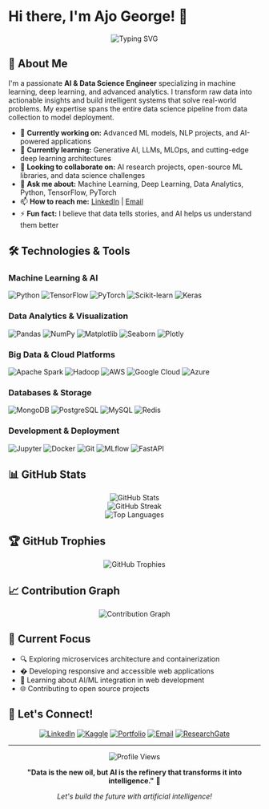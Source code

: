 # Hi there, I'm Ajo George! 👋

<div align="center">
  <img src="https://readme## 🎯 Current Focus

- 🧠 Building and deploying Large Language Models (LLMs) and Generative AI systems
- 🔬 Researching advanced neural network architectures and optimization techniques
- 📊 Developing end-to-end ML pipelines with MLOps best practices
- 🌐 Contributing to open-source AI/ML projects and research communities
- 🚀 Exploring AI applications in computer vision, NLP, and predictive analyticsg-svg.herokuapp.com?font=Fira+Code&pause=1000&width=435&lines=AI+%26+Data+Science+Engineer;Machine+Learning+Expert;Deep+Learning+Enthusiast;Data+Analytics+Specialist" alt="Typing SVG" />
</div>

## 🚀 About Me

I'm a passionate **AI & Data Science Engineer** specializing in machine learning, deep learning, and advanced analytics. I transform raw data into actionable insights and build intelligent systems that solve real-world problems. My expertise spans the entire data science pipeline from data collection to model deployment.

- 🔭 **Currently working on:** Advanced ML models, NLP projects, and AI-powered applications
- 🌱 **Currently learning:** Generative AI, LLMs, MLOps, and cutting-edge deep learning architectures
- 👯 **Looking to collaborate on:** AI research projects, open-source ML libraries, and data science challenges
- 💬 **Ask me about:** Machine Learning, Deep Learning, Data Analytics, Python, TensorFlow, PyTorch
- 📫 **How to reach me:** [LinkedIn](https://www.linkedin.com/in/ajo-george-10137a223) | [Email](mailto:ajogeorge2003@gmail.com)
- ⚡ **Fun fact:** I believe that data tells stories, and AI helps us understand them better

## 🛠️ Technologies & Tools

### Machine Learning & AI
![Python](https://img.shields.io/badge/-Python-3776AB?style=flat-square&logo=python&logoColor=white)
![TensorFlow](https://img.shields.io/badge/-TensorFlow-FF6F00?style=flat-square&logo=tensorflow&logoColor=white)
![PyTorch](https://img.shields.io/badge/-PyTorch-EE4C2C?style=flat-square&logo=pytorch&logoColor=white)
![Scikit-learn](https://img.shields.io/badge/-Scikit--learn-F7931E?style=flat-square&logo=scikit-learn&logoColor=white)
![Keras](https://img.shields.io/badge/-Keras-D00000?style=flat-square&logo=keras&logoColor=white)

### Data Analytics & Visualization
![Pandas](https://img.shields.io/badge/-Pandas-150458?style=flat-square&logo=pandas&logoColor=white)
![NumPy](https://img.shields.io/badge/-NumPy-013243?style=flat-square&logo=numpy&logoColor=white)
![Matplotlib](https://img.shields.io/badge/-Matplotlib-11557c?style=flat-square&logo=python&logoColor=white)
![Seaborn](https://img.shields.io/badge/-Seaborn-3776AB?style=flat-square&logo=python&logoColor=white)
![Plotly](https://img.shields.io/badge/-Plotly-3F4F75?style=flat-square&logo=plotly&logoColor=white)

### Big Data & Cloud Platforms
![Apache Spark](https://img.shields.io/badge/-Apache%20Spark-E25A1C?style=flat-square&logo=apache-spark&logoColor=white)
![Hadoop](https://img.shields.io/badge/-Hadoop-66CCFF?style=flat-square&logo=apache-hadoop&logoColor=black)
![AWS](https://img.shields.io/badge/-AWS-232F3E?style=flat-square&logo=amazon-aws&logoColor=white)
![Google Cloud](https://img.shields.io/badge/-Google%20Cloud-4285F4?style=flat-square&logo=google-cloud&logoColor=white)
![Azure](https://img.shields.io/badge/-Microsoft%20Azure-0078D4?style=flat-square&logo=microsoft-azure&logoColor=white)

### Databases & Storage
![MongoDB](https://img.shields.io/badge/-MongoDB-47A248?style=flat-square&logo=mongodb&logoColor=white)
![PostgreSQL](https://img.shields.io/badge/-PostgreSQL-336791?style=flat-square&logo=postgresql&logoColor=white)
![MySQL](https://img.shields.io/badge/-MySQL-4479A1?style=flat-square&logo=mysql&logoColor=white)
![Redis](https://img.shields.io/badge/-Redis-DC382D?style=flat-square&logo=redis&logoColor=white)

### Development & Deployment
![Jupyter](https://img.shields.io/badge/-Jupyter-F37626?style=flat-square&logo=jupyter&logoColor=white)
![Docker](https://img.shields.io/badge/-Docker-2496ED?style=flat-square&logo=docker&logoColor=white)
![Git](https://img.shields.io/badge/-Git-F05032?style=flat-square&logo=git&logoColor=white)
![MLflow](https://img.shields.io/badge/-MLflow-0194E2?style=flat-square&logo=mlflow&logoColor=white)
![FastAPI](https://img.shields.io/badge/-FastAPI-009688?style=flat-square&logo=fastapi&logoColor=white)

## 📊 GitHub Stats

<div align="center">
  <img src="https://github-readme-stats.vercel.app/api?username=Ajogeorge3345&show_icons=true&theme=radical&hide_border=true&count_private=true" alt="GitHub Stats" />
</div>

<div align="center">
  <img src="https://github-readme-streak-stats.herokuapp.com/?user=Ajogeorge3345&theme=radical&hide_border=true" alt="GitHub Streak" />
</div>

<div align="center">
  <img src="https://github-readme-stats.vercel.app/api/top-langs/?username=Ajogeorge3345&layout=compact&theme=radical&hide_border=true" alt="Top Languages" />
</div>

## 🏆 GitHub Trophies

<div align="center">
  <img src="https://github-profile-trophy.vercel.app/?username=Ajogeorge3345&theme=radical&no-frame=true&no-bg=false&margin-w=4" alt="GitHub Trophies" />
</div>

## 📈 Contribution Graph

<div align="center">
  <img src="https://github-readme-activity-graph.vercel.app/graph?username=Ajogeorge3345&theme=react-dark&bg_color=20232a&hide_border=true" alt="Contribution Graph" />
</div>

## 🎯 Current Focus

- 🔍 Exploring microservices architecture and containerization
- � Developing responsive and accessible web applications
- 🤖 Learning about AI/ML integration in web development
- 🌐 Contributing to open source projects


## 🤝 Let's Connect!

<div align="center">
  
[![LinkedIn](https://img.shields.io/badge/-LinkedIn-0077B5?style=for-the-badge&logo=linkedin&logoColor=white)](https://www.linkedin.com/in/ajo-george-10137a223)
[![Kaggle](https://img.shields.io/badge/-Kaggle-20BEFF?style=for-the-badge&logo=kaggle&logoColor=white)](https://kaggle.com/your-username)
[![Portfolio](https://img.shields.io/badge/-Portfolio-000000?style=for-the-badge&logo=react&logoColor=white)](https://your-portfolio.com)
[![Email](https://img.shields.io/badge/-Email-D14836?style=for-the-badge&logo=gmail&logoColor=white)](mailto:ajogeorge2003@gmail.com)
[![ResearchGate](https://img.shields.io/badge/-ResearchGate-00CCBB?style=for-the-badge&logo=researchgate&logoColor=white)](https://researchgate.net/profile/your-profile)

</div>

---

<div align="center">
  <img src="https://komarev.com/ghpvc/?username=Ajogeorge3345&color=blueviolet&style=flat-square&label=Profile+Views" alt="Profile Views" />
</div>

<div align="center">
  
**"Data is the new oil, but AI is the refinery that transforms it into intelligence."** 🧠

*Let's build the future with artificial intelligence!* 

</div>
